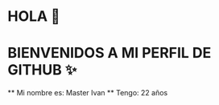 # HOLA 👋
<h1>BIENVENIDOS A MI PERFIL DE GITHUB ✨ </h1>

** Mi nombre es: Master Ivan
** Tengo: 22 años
<!--
**Masterivan503/Masterivan503** is a ✨ _special_ ✨ repository because its `README.md` (this file) appears on your GitHub profile.

Here are some ideas to get you started:

- 🔭 I’m currently working on ...
- 🌱 I’m currently learning ...
- 👯 I’m looking to collaborate on ...
- 🤔 I’m looking for help with ...
- 💬 Ask me about ...
- 📫 How to reach me: ...
- 😄 Pronouns: ...
- ⚡ Fun fact: ...
-->
